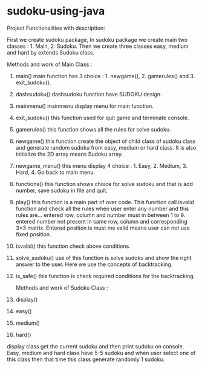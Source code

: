 # sudoku-using-java

Project Functionalities with description:


First we create sudoku package, In sudoku package we create main two classes : 1. Main, 2. Sudoku. Then we create three classes easy, medium and hard by extends Sudoku class.

Methods and work of Main Class :

1.	main()
  	main function has 3 choice : 1. newgame(), 2. gamerules() and 3. exit_sudoku().
2.	dashsudoku()
  	dashsudoku function have SUDOKU design.
3.	mainmenu()
  	mainmenu display menu for main function.
4.	exit_sudoku()
  	this function used for quit game and terminate console.
5.	gamerules()
  	this function shows all the rules for solve sudoku.
6.	newgame()
  	this function create the object of child class of sudoku class and generate random sudoku from easy, medium or hard class.
  	It is also initialize the 2D array means Sudoku array.
7.	newgame_menu()
  	this menu display 4 choice : 1. Easy, 2. Medium, 3. Hard, 4. Go back to main menu. 
8.	functions()
  	this function shows choice for solve sudoku and that is add number, save sudoku in file and quit.
9.	play()
  	this function is a main part of over code. This function call isvalid function and check all the rules when user enter any number and this rules are…
  	entered row, column and number must in between 1 to 9.
  	entered number not present in same row, column and corresponding 3×3 matrix.
  	Entered position is must me valid means user can not use fixed position.
10.	isvalid()
  	this function check above conditions.
11.	solve_sudoku()
  	use of this function is solve sudoku and show the right answer to the user. Here we use the concepts of backtracking.
12.	is_safe()
  	this function is check required conditions for the backtracking.

	Methods and work of Sudoku Class :

1.	display()
2.	easy()
3.	medium()
4.	hard()

display class get the current sudoku and then print sudoku on console.
Easy, medium and hard class have 5-5 sudoku and when user select one of this class then that time this class generate randomly 1 sudoku.
